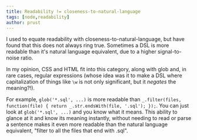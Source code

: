 ```yaml
---
title: Readability != closeness-to-natural-language
tags: [node,readability]
author: prust
---
```

I used to equate readability with closeness-to-natural-language, but have found that this does not always ring true. Sometimes a DSL is more readable than it's natural language equivalent, due to a higher signal-to-noise ratio.

In my opinion, CSS and HTML fit into this category, along with glob and, in rare cases, regular expressions (whose idea was it to make a DSL where capitalization of things like `\w` is not only significant, but it *negates* the meaning?!).

For example, `glob('*.sql', ...)` is more readable than `_.filter(files, function(file) { return _.str.endsWith(file, '.sql'); });`. You can just look at `glob('*.sql', ...)` and you know what it means. This ability to glance at it and know its meaning instantly, without needing to read or parse a sentence makes it even more readable than the natural language equivalent, "filter to all the files that end with .sql".